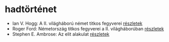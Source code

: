 # hadtörténet

- Ian V. Hogg: A II. világháború német titkos fegyverei [részletek](_details/%7Bopf.creator%7D.md#id_1454)
- Roger Ford: Németország titkos fegyverei a II. világháborúban [részletek](_details/%7Bopf.creator%7D.md#id_1444)
- Stephen E. Ambrose: Az elit alakulat [részletek](_details/%7Bopf.creator%7D.md#id_316)